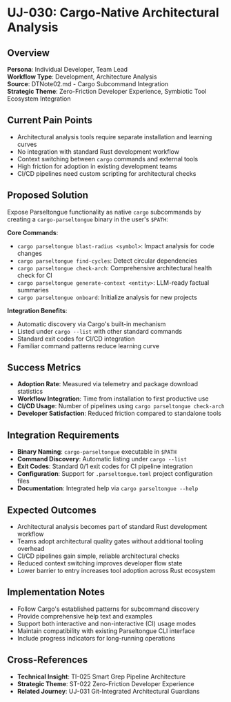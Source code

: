 # UJ-030: Cargo-Native Architectural Analysis

## Overview
**Persona**: Individual Developer, Team Lead  
**Workflow Type**: Development, Architecture Analysis  
**Source**: DTNote02.md - Cargo Subcommand Integration  
**Strategic Theme**: Zero-Friction Developer Experience, Symbiotic Tool Ecosystem Integration

## Current Pain Points
- Architectural analysis tools require separate installation and learning curves
- No integration with standard Rust development workflow
- Context switching between `cargo` commands and external tools
- High friction for adoption in existing development teams
- CI/CD pipelines need custom scripting for architectural checks

## Proposed Solution
Expose Parseltongue functionality as native `cargo` subcommands by creating a `cargo-parseltongue` binary in the user's `$PATH`:

**Core Commands**:
- `cargo parseltongue blast-radius <symbol>`: Impact analysis for code changes
- `cargo parseltongue find-cycles`: Detect circular dependencies
- `cargo parseltongue check-arch`: Comprehensive architectural health check for CI
- `cargo parseltongue generate-context <entity>`: LLM-ready factual summaries
- `cargo parseltongue onboard`: Initialize analysis for new projects

**Integration Benefits**:
- Automatic discovery via Cargo's built-in mechanism
- Listed under `cargo --list` with other standard commands
- Standard exit codes for CI/CD integration
- Familiar command patterns reduce learning curve

## Success Metrics
- **Adoption Rate**: Measured via telemetry and package download statistics
- **Workflow Integration**: Time from installation to first productive use
- **CI/CD Usage**: Number of pipelines using `cargo parseltongue check-arch`
- **Developer Satisfaction**: Reduced friction compared to standalone tools

## Integration Requirements
- **Binary Naming**: `cargo-parseltongue` executable in `$PATH`
- **Command Discovery**: Automatic listing under `cargo --list`
- **Exit Codes**: Standard 0/1 exit codes for CI pipeline integration
- **Configuration**: Support for `.parseltongue.toml` project configuration files
- **Documentation**: Integrated help via `cargo parseltongue --help`

## Expected Outcomes
- Architectural analysis becomes part of standard Rust development workflow
- Teams adopt architectural quality gates without additional tooling overhead
- CI/CD pipelines gain simple, reliable architectural checks
- Reduced context switching improves developer flow state
- Lower barrier to entry increases tool adoption across Rust ecosystem

## Implementation Notes
- Follow Cargo's established patterns for subcommand discovery
- Provide comprehensive help text and examples
- Support both interactive and non-interactive (CI) usage modes
- Maintain compatibility with existing Parseltongue CLI interface
- Include progress indicators for long-running operations

## Cross-References
- **Technical Insight**: TI-025 Smart Grep Pipeline Architecture
- **Strategic Theme**: ST-022 Zero-Friction Developer Experience
- **Related Journey**: UJ-031 Git-Integrated Architectural Guardians